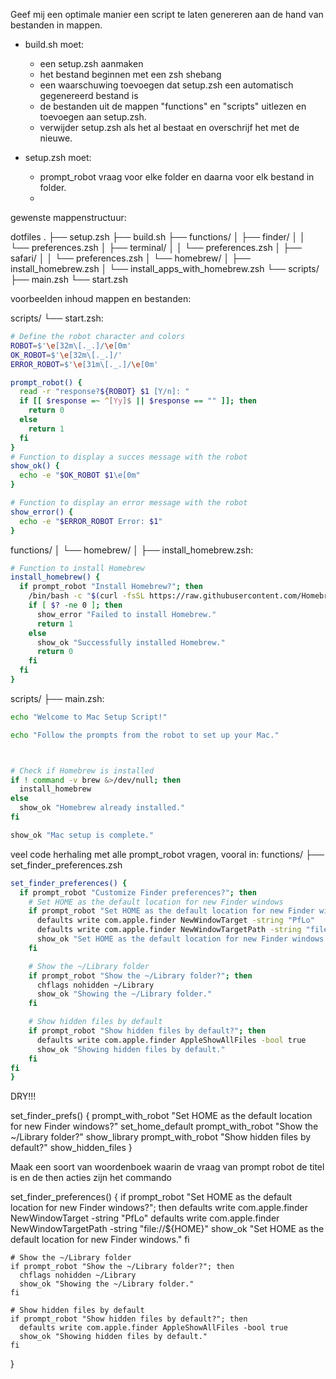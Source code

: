 Geef mij een optimale manier een script te laten genereren aan de hand van bestanden in mappen.
- build.sh moet:
  - een setup.zsh aanmaken
  - het bestand beginnen met een zsh shebang
  - een waarschuwing toevoegen dat setup.zsh een automatisch gegenereerd bestand is
  - de bestanden uit de mappen "functions" en "scripts" uitlezen en toevoegen aan setup.zsh. 
  - verwijder setup.zsh als het al bestaat en overschrijf het met de nieuwe. 

- setup.zsh moet:
  - prompt_robot vraag voor elke folder en daarna voor elk bestand in folder. 
  - 
gewenste mappenstructuur:

dotfiles
.
├── setup.zsh
├── build.sh
├── functions/
│   ├── finder/
│   │   └── preferences.zsh
│   ├── terminal/
│   │   └── preferences.zsh
│   ├── safari/
│   │   └── preferences.zsh
│   └── homebrew/
│       ├── install_homebrew.zsh
│       └── install_apps_with_homebrew.zsh
└── scripts/
    ├── main.zsh
    └── start.zsh  

voorbeelden inhoud mappen en bestanden:

scripts/
    └── start.zsh:
```zsh
# Define the robot character and colors
ROBOT=$'\e[32m\[._.]/\e[0m'
OK_ROBOT=$'\e[32m\[._.]/'
ERROR_ROBOT=$'\e[31m\[._.]/\e[0m'

prompt_robot() {
  read -r "response?${ROBOT} $1 [Y/n]: "
  if [[ $response =~ ^[Yy]$ || $response == "" ]]; then
    return 0
  else
    return 1
  fi
}
# Function to display a succes message with the robot
show_ok() {
  echo -e "$OK_ROBOT $1\e[0m"
}

# Function to display an error message with the robot
show_error() {
  echo -e "$ERROR_ROBOT Error: $1"
}

```

functions/
│   └── homebrew/
│       ├── install_homebrew.zsh:
```zsh
# Function to install Homebrew
install_homebrew() {
  if prompt_robot "Install Homebrew?"; then
    /bin/bash -c "$(curl -fsSL https://raw.githubusercontent.com/Homebrew/install/master/install.sh)"
    if [ $? -ne 0 ]; then
      show_error "Failed to install Homebrew."
      return 1
    else
      show_ok "Successfully installed Homebrew."
      return 0
    fi
  fi
}
```

scripts/
    ├── main.zsh:

```zsh
echo "Welcome to Mac Setup Script!"

echo "Follow the prompts from the robot to set up your Mac."



# Check if Homebrew is installed
if ! command -v brew &>/dev/null; then
  install_homebrew
else
  show_ok "Homebrew already installed."
fi

show_ok "Mac setup is complete."
```

veel code herhaling met alle prompt_robot vragen, vooral in:
functions/
   ├── set_finder_preferences.zsh

```zsh
set_finder_preferences() {
  if prompt_robot "Customize Finder preferences?"; then
    # Set HOME as the default location for new Finder windows
    if prompt_robot "Set HOME as the default location for new Finder windows?"; then
      defaults write com.apple.finder NewWindowTarget -string "PfLo"
      defaults write com.apple.finder NewWindowTargetPath -string "file://${HOME}"
      show_ok "Set HOME as the default location for new Finder windows."
    fi

    # Show the ~/Library folder
    if prompt_robot "Show the ~/Library folder?"; then
      chflags nohidden ~/Library
      show_ok "Showing the ~/Library folder."
    fi

    # Show hidden files by default
    if prompt_robot "Show hidden files by default?"; then
      defaults write com.apple.finder AppleShowAllFiles -bool true
      show_ok "Showing hidden files by default."
    fi
fi
}

```

DRY!!!

set_finder_prefs() {
  prompt_with_robot "Set HOME as the default location for new Finder windows?" set_home_default
  prompt_with_robot "Show the ~/Library folder?" show_library
  prompt_with_robot "Show hidden files by default?" show_hidden_files
}

Maak een soort van woordenboek waarin de vraag van prompt robot de titel is en de then acties zijn het commando

set_finder_preferences() {
    if prompt_robot "Set HOME as the default location for new Finder windows?"; then
      defaults write com.apple.finder NewWindowTarget -string "PfLo"
      defaults write com.apple.finder NewWindowTargetPath -string "file://${HOME}"
      show_ok "Set HOME as the default location for new Finder windows."
    fi

    # Show the ~/Library folder
    if prompt_robot "Show the ~/Library folder?"; then
      chflags nohidden ~/Library
      show_ok "Showing the ~/Library folder."
    fi

    # Show hidden files by default
    if prompt_robot "Show hidden files by default?"; then
      defaults write com.apple.finder AppleShowAllFiles -bool true
      show_ok "Showing hidden files by default."
    fi
}
